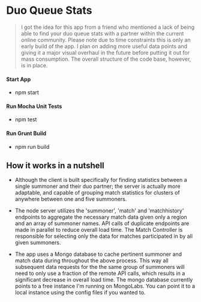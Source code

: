 # Duo Queue Stats

>I got the idea for this app from a friend who mentioned a lack of being able to find your duo queue stats with a partner within the current online community.
Please note due to time constraints this is only an early build of the app. I plan on adding more useful data points and giving it a major visual overhaul in the future before
putting it out for mass consumption. The overall structure of the code base, however, is in place.

#### Start App
  * npm start

#### Run Mocha Unit Tests
  * npm test

#### Run Grunt Build
  * npm run build

## How it works in a nutshell

* Although the client is built specifically for finding statistics between a single summoner and their duo partner; the server is actually more adaptable, and capable of grouping match
statistics for clusters of anywhere between one and five summoners.

* The node server utilizes the 'summoner', 'match' and 'matchhistory' endpoints to aggregate the necessary match data given only a region and an array of summoner names.
API calls of duplicate endpoints are made in parallel to reduce overall load time. The Match Controller is responsible for selecting only the data for matches participated in by all given summoners.

* The app uses a Mongo database to cache pertinent summoner and match data during throughout the above process. This way all subsequent data requests for the the same group of summoners will
need to only use a fraction of the remote API calls, which results in a significant decrease in overall load time. The mongo database currently points to a free instance I'm running on MongoLabs.
You can point it to a local instance using the config files if you wanted to.

